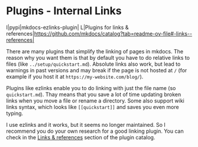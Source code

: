 # Plugins - Internal Links

I|pypi|mkdocs-ezlinks-plugin|
L|Plugins for links & references|https://github.com/mkdocs/catalog?tab=readme-ov-file#-links--references|

There are many plugins that simplify the linking of pages in mkdocs.
The reason why you want them is that by default you have to do relative links to files (like `../setup/quickstart.md`).
Absolute links also work, but lead to warnings in past versions and may break if the page is not hosted at `/` (for example if you host it at `https://my-website.com/blog/`).

Plugins like ezlinks enable you to do linking with just the file name (so `quickstart.md`).
Thay means that you save a lot of time updating broken links when you move a file or rename a directory.
Some also support wiki links syntax, which looks like `[[quickstart]]` and saves you even more typing.

I use ezlinks and it works, but it seems no longer maintained.
So I recommend you do your own research for a good linking plugin.
You can check in the [Links & references](https://github.com/mkdocs/catalog?tab=readme-ov-file#-links--references) section of the plugin catalog.
